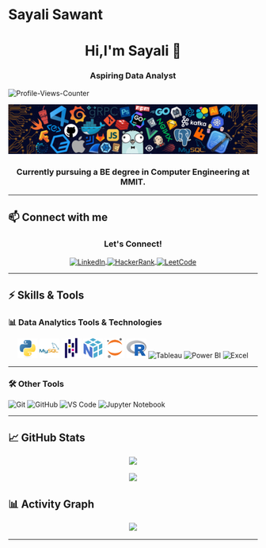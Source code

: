 # Sayali Sawant

<h1 align="center">Hi,I'm Sayali 👋</h1>
<h3 align="center">Aspiring Data Analyst </h3>

![Profile-Views-Counter](https://komarev.com/ghpvc/?username=Sayali2403&label=PROFILE+VIEWS&style=flat-square&color=red)

<div align="center">
  <img src="https://raw.githubusercontent.com/KevinPatel04/KevinPatel04/master/header.png" />
</div>

<h3 align="center">Currently pursuing a BE degree in Computer Engineering at MMIT.</h3>

---

## 📫 Connect with me

<div align="center">
  <h3 align="center">Let's Connect!</h3>
  <p align="center">
    <a href="https://www.linkedin.com/in/sayali-sawant-7b0132345/" target="blank">
      <img align="center" src="https://raw.githubusercontent.com/rahuldkjain/github-profile-readme-generator/master/src/images/icons/Social/linked-in-alt.svg" alt="LinkedIn" height="30" width="40" />
    </a>
    <a href="https://www.hackerrank.com/profile/sayalisawant277" target="blank">
      <img align="center" src="https://raw.githubusercontent.com/rahuldkjain/github-profile-readme-generator/master/src/images/icons/Social/hackerrank.svg" alt="HackerRank" height="30" width="40" />
    </a>
    <a href="https://www.leetcode.com/Sayali-24" target="blank">
      <img align="center" src="https://raw.githubusercontent.com/rahuldkjain/github-profile-readme-generator/master/src/images/icons/Social/leet-code.svg" alt="LeetCode" height="30" width="40" />
    </a>
  </p>
</div>

---

## ⚡ Skills & Tools

### 📊 Data Analytics Tools & Technologies

<p align="center">
  <img src="https://raw.githubusercontent.com/devicons/devicon/master/icons/python/python-original.svg" alt="Python" width="40" height="40"/>
  <img src="https://raw.githubusercontent.com/devicons/devicon/master/icons/mysql/mysql-original-wordmark.svg" alt="MySQL" width="40" height="40"/>
  <img src="https://raw.githubusercontent.com/devicons/devicon/master/icons/pandas/pandas-original.svg" alt="Pandas" width="40" height="40"/>
  <img src="https://raw.githubusercontent.com/devicons/devicon/master/icons/numpy/numpy-original.svg" alt="NumPy" width="40" height="40"/>
  <img src="https://raw.githubusercontent.com/devicons/devicon/master/icons/jupyter/jupyter-original.svg" alt="Jupyter" width="40" height="40"/>
  <img src="https://raw.githubusercontent.com/devicons/devicon/master/icons/r/r-original.svg" alt="R" width="40" height="40"/>
  <img src="https://img.shields.io/badge/Tableau-E97627?style=flat-square&logo=Tableau&logoColor=white" alt="Tableau"/>
  <img src="https://img.shields.io/badge/Power%20BI-F2C811?style=flat-square&logo=Power-BI&logoColor=black" alt="Power BI"/>
  <img src="https://img.shields.io/badge/Excel-217346?style=flat-square&logo=microsoft-excel&logoColor=white" alt="Excel"/>
</p>

---

### 🛠️ Other Tools


![Git](https://img.shields.io/badge/-Git-black?style=flat-square&logo=git)
![GitHub](https://img.shields.io/badge/-GitHub-181717?style=flat-square&logo=github)
![VS Code](https://img.shields.io/badge/-VS%20Code-007ACC?style=flat-square&logo=visual-studio-code)
![Jupyter Notebook](https://img.shields.io/badge/-Jupyter-orange?style=flat-square&logo=jupyter)


---

## 📈 GitHub Stats

<p align="center">
  <img src="https://github-readme-stats.vercel.app/api?username=Sayali2403&show_icons=true&theme=tokyonight" />
</p>

<p align="center">
  <img src="https://github-readme-streak-stats.herokuapp.com/?user=Sayali2403&theme=tokyonight&hide_border=true" />
</p>

## 📊 Activity Graph

<p align="center">
  <img src="https://github-readme-activity-graph.vercel.app/graph?username=Sayali2403&bg_color=000319&color=00fffb&line=675604&point=7b7d07&area=true&hide_border=true" />
</p>

---
